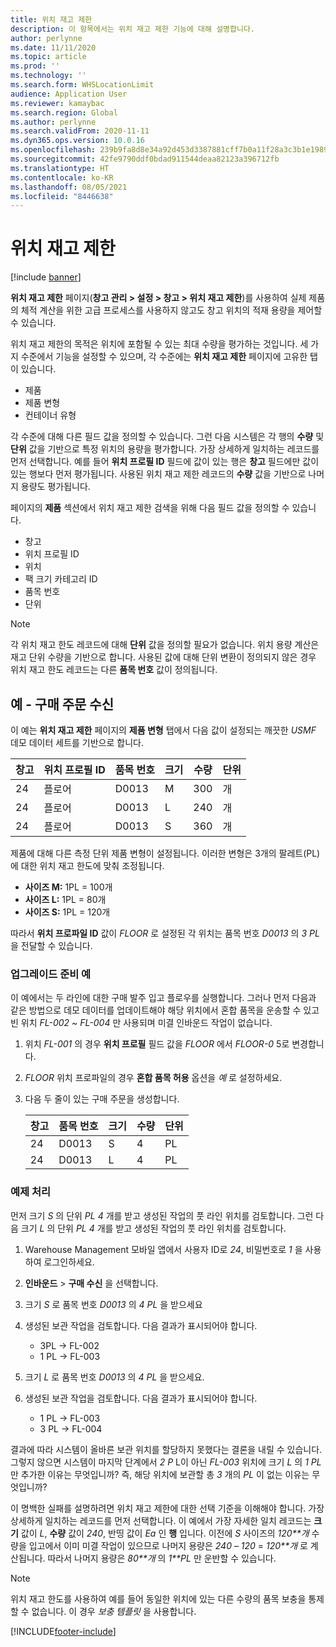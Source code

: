 ```yaml
---
title: 위치 재고 제한
description: 이 항목에서는 위치 재고 제한 기능에 대해 설명합니다.
author: perlynne
ms.date: 11/11/2020
ms.topic: article
ms.prod: ''
ms.technology: ''
ms.search.form: WHSLocationLimit
audience: Application User
ms.reviewer: kamaybac
ms.search.region: Global
ms.author: perlynne
ms.search.validFrom: 2020-11-11
ms.dyn365.ops.version: 10.0.16
ms.openlocfilehash: 239b9fa8d8e34a92d453d3387881cff7b0a11f28a3c3b1e19891ea3bd78c3d7c
ms.sourcegitcommit: 42fe9790ddf0bdad911544deaa82123a396712fb
ms.translationtype: HT
ms.contentlocale: ko-KR
ms.lasthandoff: 08/05/2021
ms.locfileid: "8446638"
---
```

# <a name="location-stocking-limits"></a>위치 재고 제한

[!include [banner](../includes/banner.md)]

**위치 재고 제한** 페이지(**창고 관리 \> 설정 \> 창고 \> 위치 재고 제한**)를 사용하여 실제 제품의 체적 계산을 위한 고급 프로세스를 사용하지 않고도 창고 위치의 적재 용량을 제어할 수 있습니다.

위치 재고 제한의 목적은 위치에 포함될 수 있는 최대 수량을 평가하는 것입니다. 세 가지 수준에서 기능을 설정할 수 있으며, 각 수준에는 **위치 재고 제한** 페이지에 고유한 탭이 있습니다.

- 제품
- 제품 변형
- 컨테이너 유형

각 수준에 대해 다른 필드 값을 정의할 수 있습니다. 그런 다음 시스템은 각 행의 **수량** 및 **단위** 값을 기반으로 특정 위치의 용량을 평가합니다. 가장 상세하게 일치하는 레코드를 먼저 선택합니다. 예를 들어 **위치 프로필 ID** 필드에 값이 있는 행은 **창고** 필드에만 값이 있는 행보다 먼저 평가됩니다. 사용된 위치 재고 제한 레코드의 **수량** 값을 기반으로 나머지 용량도 평가됩니다.

페이지의 **제품** 섹션에서 위치 재고 제한 검색을 위해 다음 필드 값을 정의할 수 있습니다.

- 창고
- 위치 프로필 ID
- 위치
- 팩 크기 카테고리 ID
- 품목 번호
- 단위

> [!NOTE]
> 각 위치 재고 한도 레코드에 대해 **단위** 값을 정의할 필요가 없습니다. 위치 용량 계산은 재고 단위 수량을 기반으로 합니다. 사용된 값에 대해 단위 변환이 정의되지 않은 경우 위치 재고 한도 레코드는 다른 **품목 번호** 값이 정의됩니다.

## <a name="example--purchase-order-receiving"></a>예 - 구매 주문 수신

이 예는 **위치 재고 제한** 페이지의 **제품 변형** 탭에서 다음 값이 설정되는 깨끗한 *USMF* 데모 데이터 세트를 기반으로 합니다.

| 창고 | 위치 프로필 ID | 품목 번호 | 크기 | 수량 | 단위 |
|-----------|---------------------|-------------|------|----------|------|
| 24        | 플로어               | D0013       | M    | 300      | 개   |
| 24        | 플로어               | D0013       | L    | 240      | 개   |
| 24        | 플로어               | D0013       | S    | 360      | 개   |

제품에 대해 다른 측정 단위 제품 변형이 설정됩니다. 이러한 변형은 3개의 팔레트(PL)에 대한 위치 재고 한도에 맞춰 조정됩니다.

- **사이즈 M:** 1PL = 100개
- **사이즈 L:** 1PL = 80개
- **사이즈 S:** 1PL = 120개

따라서 **위치 프로파일 ID** 값이 *FLOOR* 로 설정된 각 위치는 품목 번호 *D0013* 의 *3* *PL* 을 전달할 수 있습니다.

### <a name="prepare-for-the-example"></a>업그레이드 준비 예

이 예에서는 두 라인에 대한 구매 발주 입고 플로우를 실행합니다. 그러나 먼저 다음과 같은 방법으로 데모 데이터를 업데이트해야 해당 위치에서 혼합 품목을 운송할 수 있고 빈 위치 *FL-002* ~ *FL-004* 만 사용되며 미결 인바운드 작업이 없습니다.

1. 위치 *FL-001* 의 경우 **위치 프로필** 필드 값을 *FLOOR* 에서 *FLOOR-0* 5로 변경합니다.
1. *FLOOR* 위치 프로파일의 경우 **혼합 품목 허용** 옵션을 *예* 로 설정하세요.
1. 다음 두 줄이 있는 구매 주문을 생성합니다.

    | 창고 | 품목 번호 | 크기 | 수량 | 단위 |
    |-----------|-------------|------|----------|------|
    | 24        | D0013       | S    | 4        | PL   |
    | 24        | D0013       | L    | 4        | PL   |

### <a name="process-the-example"></a>예제 처리

먼저 크기 *S* 의 단위 *PL* *4* 개를 받고 생성된 작업의 풋 라인 위치를 검토합니다. 그런 다음 크기 *L* 의 단위 *PL* *4* 개를 받고 생성된 작업의 풋 라인 위치를 검토합니다.

1. Warehouse Management 모바일 앱에서 사용자 ID로 *24*, 비밀번호로 *1* 을 사용하여 로그인하세요.
1. **인바운드** \> **구매 수신** 을 선택합니다.
1. 크기 *S* 로 품목 번호 *D0013* 의 *4* *PL* 을 받으세요
1. 생성된 보관 작업을 검토합니다. 다음 결과가 표시되어야 합니다.

    - 3PL -\> FL-002
    - 1 PL -\> FL-003

1. 크기 *L* 로 품목 번호 *D0013* 의 *4* *PL* 을 받으세요.
1. 생성된 보관 작업을 검토합니다. 다음 결과가 표시되어야 합니다.

    - 1 PL -\> FL-003
    - 3 PL -\> FL-004

결과에 따라 시스템이 올바른 보관 위치를 할당하지 못했다는 결론을 내릴 수 있습니다. 그렇지 않으면 시스템이 마지막 단계에서 *2* *P* L이 아닌 *FL-003* 위치에 크기 *L* 의 *1* *PL* 만 추가한 이유는 무엇입니까? 즉, 해당 위치에 보관할 총 *3* 개의 *PL* 이 없는 이유는 무엇입니까?

이 명백한 실패를 설명하려면 위치 재고 제한에 대한 선택 기준을 이해해야 합니다. 가장 상세하게 일치하는 레코드를 먼저 선택합니다. 이 예에서 가장 자세한 일치 레코드는 **크기** 값이 *L*, **수량** 값이 *240*, 반띵 값이 *Ea* 인 **행** 입니다. 이전에 *S* 사이즈의 *120**개* 수량을 입고에서 이미 미결 작업이 있으므로 나머지 용량은 *240* – *120* = *120**개* 로 계산됩니다. 따라서 나머지 용량은 *80**개* 의 *1**PL* 만 운반할 수 있습니다.

> [!NOTE]
> 위치 재고 한도를 사용하여 예를 들어 동일한 위치에 있는 다른 수량의 품목 보충을 통제할 수 없습니다. 이 경우 *보충 템플릿* 을 사용합니다.


[!INCLUDE[footer-include](../../includes/footer-banner.md)]